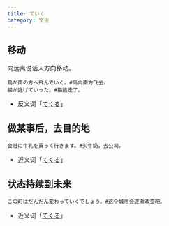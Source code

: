 ```yaml
---
title: ていく
category: 文法
---
```


## 移动

向远离说话人方向移动。

```example
鳥が南の方へ飛んでいく。#鸟向南方飞去。
猫が逃げていった。#猫逃走了。
```

- 反义词「[てくる](tekuru#移动)」

## 做某事后，去目的地

```example
会社に牛乳を買って行きます。#买牛奶，去公司。
```

- 近义词「[てくる](tekuru#做某事后，返回原地)」

## 状态持续到未来

```example
この町はだんだん変わっていくでしょう。#这个城市会逐渐改变吧。
```

- 近义词「[てくる](tekuru#状态持续到现在)」
